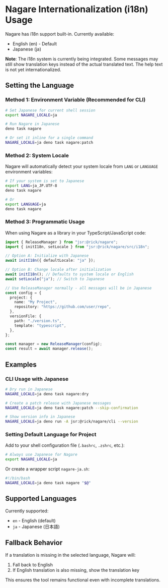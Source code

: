 # Nagare Internationalization (i18n) Usage

Nagare has i18n support built-in. Currently available:

- English (en) - Default
- Japanese (ja)

**Note**: The i18n system is currently being integrated. Some messages may still show translation keys instead of the
actual translated text. The help text is not yet internationalized.

## Setting the Language

### Method 1: Environment Variable (Recommended for CLI)

```bash
# Set Japanese for current shell session
export NAGARE_LOCALE=ja

# Run Nagare in Japanese
deno task nagare

# Or set it inline for a single command
NAGARE_LOCALE=ja deno task nagare:patch
```

### Method 2: System Locale

Nagare will automatically detect your system locale from `LANG` or `LANGUAGE` environment variables:

```bash
# If your system is set to Japanese
export LANG=ja_JP.UTF-8
deno task nagare

# Or
export LANGUAGE=ja
deno task nagare
```

### Method 3: Programmatic Usage

When using Nagare as a library in your TypeScript/JavaScript code:

```typescript
import { ReleaseManager } from "jsr:@rick/nagare";
import { initI18n, setLocale } from "jsr:@rick/nagare/src/i18n";

// Option A: Initialize with Japanese
await initI18n({ defaultLocale: "ja" });

// Option B: Change locale after initialization
await initI18n(); // Defaults to system locale or English
await setLocale("ja"); // Switch to Japanese

// Use ReleaseManager normally - all messages will be in Japanese
const config = {
  project: {
    name: "My Project",
    repository: "https://github.com/user/repo",
  },
  versionFile: {
    path: "./version.ts",
    template: "typescript",
  },
};

const manager = new ReleaseManager(config);
const result = await manager.release();
```

## Examples

### CLI Usage with Japanese

```bash
# Dry run in Japanese
NAGARE_LOCALE=ja deno task nagare:dry

# Create a patch release with Japanese messages
NAGARE_LOCALE=ja deno task nagare:patch --skip-confirmation

# Show version info in Japanese
NAGARE_LOCALE=ja deno run -A jsr:@rick/nagare/cli --version
```

### Setting Default Language for Project

Add to your shell configuration file (`.bashrc`, `.zshrc`, etc.):

```bash
# Always use Japanese for Nagare
export NAGARE_LOCALE=ja
```

Or create a wrapper script `nagare-ja.sh`:

```bash
#!/bin/bash
NAGARE_LOCALE=ja deno task nagare "$@"
```

## Supported Languages

Currently supported:

- `en` - English (default)
- `ja` - Japanese (日本語)

## Fallback Behavior

If a translation is missing in the selected language, Nagare will:

1. Fall back to English
2. If English translation is also missing, show the translation key

This ensures the tool remains functional even with incomplete translations.
